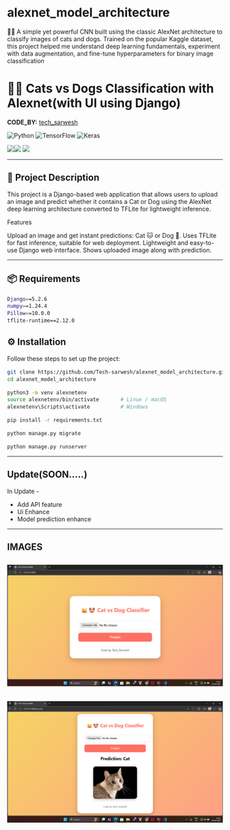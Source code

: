 # alexnet_model_architecture
🐶🐱 A simple yet powerful CNN built using the classic AlexNet architecture to classify images of cats and dogs. Trained on the popular Kaggle dataset, this project helped me understand deep learning fundamentals, experiment with data augmentation, and fine-tune hyperparameters for binary image classification

# 🐶🐱 Cats vs Dogs Classification with Alexnet(with UI using Django)  

**CODE_BY:** [tech_sarwesh](https://github.com/tech-sarwesh)  

![Python](https://img.shields.io/badge/Python-3.8%2B-blue?style=for-the-badge&logo=python&logoColor=white)
![TensorFlow](https://img.shields.io/badge/TensorFlow-2.x-orange?style=for-the-badge&logo=tensorflow&logoColor=white)
![Keras](https://img.shields.io/badge/Keras-Deep%20Learning-red?style=for-the-badge&logo=keras&logoColor=white)

<img src="https://user-images.githubusercontent.com/74038190/212257472-08e52665-c503-4bd9-aa20-f5a4dae769b5.gif" width="100"><img src="https://user-images.githubusercontent.com/74038190/212257468-1e9a91f1-b626-4baa-b15d-5c385dfa7ed2.gif" width="100">
<img src="https://user-images.githubusercontent.com/74038190/212257465-7ce8d493-cac5-494e-982a-5a9deb852c4b.gif" width="100">


---

## 📖 Project Description  
This project is a Django-based web application that allows users to upload an image and predict whether it contains a Cat or Dog using the AlexNet deep learning architecture converted to TFLite for lightweight inference.  

Features

Upload an image and get instant predictions: Cat 🐱 or Dog 🐶.
Uses TFLite for fast inference, suitable for web deployment.
Lightweight and easy-to-use Django web interface.
Shows uploaded image along with prediction.

---

## 📦 Requirements  

```bash
Django==5.2.6
numpy==1.24.4
Pillow==10.0.0
tflite-runtime==2.12.0
```

## ⚙️ Installation

Follow these steps to set up the project:
```bash
git clone https://github.com/Tech-sarwesh/alexnet_model_architecture.git
cd alexnet_model_architecture
```
```bash
python3 -m venv alexnetenv
source alexnetenv/bin/activate       # Linux / macOS
alexnetenv\Scripts\activate          # Windows
```
```bash
pip install -r requirements.txt
```
```bash
python manage.py migrate
```
```bash
python manage.py runserver
```
---
## Update(SOON.....)

In Update - 
- Add API feature
- Ui Enhance
- Model prediction enhance

---

## IMAGES

![SCR-1](https://github.com/Tech-sarwesh/alexnet_model_architecture/blob/main/scr1.png)
--
![SCR-2](https://github.com/Tech-sarwesh/alexnet_model_architecture/blob/main/scr2.png)
--
